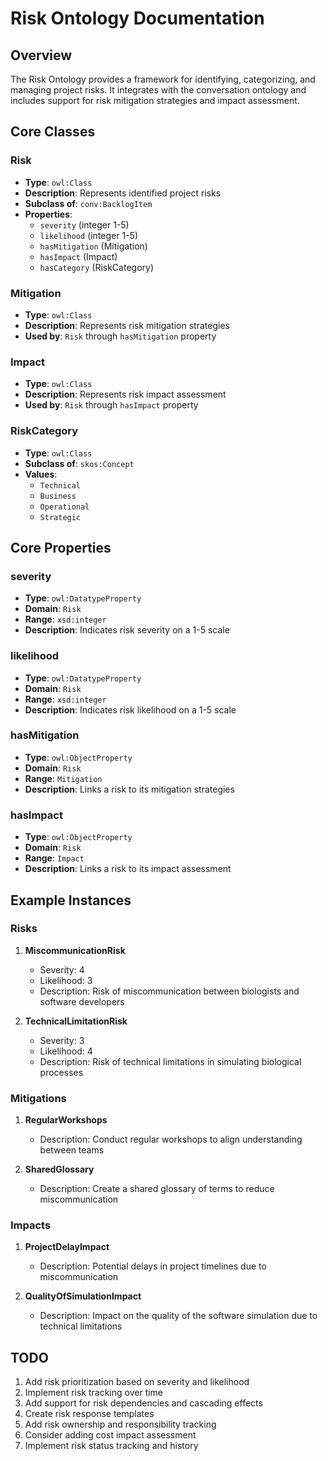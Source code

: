 # Risk Ontology Documentation

## Overview
The Risk Ontology provides a framework for identifying, categorizing, and managing project risks. It integrates with the conversation ontology and includes support for risk mitigation strategies and impact assessment.

## Core Classes

### Risk
- **Type**: `owl:Class`
- **Description**: Represents identified project risks
- **Subclass of**: `conv:BacklogItem`
- **Properties**:
  - `severity` (integer 1-5)
  - `likelihood` (integer 1-5)
  - `hasMitigation` (Mitigation)
  - `hasImpact` (Impact)
  - `hasCategory` (RiskCategory)

### Mitigation
- **Type**: `owl:Class`
- **Description**: Represents risk mitigation strategies
- **Used by**: `Risk` through `hasMitigation` property

### Impact
- **Type**: `owl:Class`
- **Description**: Represents risk impact assessment
- **Used by**: `Risk` through `hasImpact` property

### RiskCategory
- **Type**: `owl:Class`
- **Subclass of**: `skos:Concept`
- **Values**:
  - `Technical`
  - `Business`
  - `Operational`
  - `Strategic`

## Core Properties

### severity
- **Type**: `owl:DatatypeProperty`
- **Domain**: `Risk`
- **Range**: `xsd:integer`
- **Description**: Indicates risk severity on a 1-5 scale

### likelihood
- **Type**: `owl:DatatypeProperty`
- **Domain**: `Risk`
- **Range**: `xsd:integer`
- **Description**: Indicates risk likelihood on a 1-5 scale

### hasMitigation
- **Type**: `owl:ObjectProperty`
- **Domain**: `Risk`
- **Range**: `Mitigation`
- **Description**: Links a risk to its mitigation strategies

### hasImpact
- **Type**: `owl:ObjectProperty`
- **Domain**: `Risk`
- **Range**: `Impact`
- **Description**: Links a risk to its impact assessment

## Example Instances

### Risks
1. **MiscommunicationRisk**
   - Severity: 4
   - Likelihood: 3
   - Description: Risk of miscommunication between biologists and software developers

2. **TechnicalLimitationRisk**
   - Severity: 3
   - Likelihood: 4
   - Description: Risk of technical limitations in simulating biological processes

### Mitigations
1. **RegularWorkshops**
   - Description: Conduct regular workshops to align understanding between teams

2. **SharedGlossary**
   - Description: Create a shared glossary of terms to reduce miscommunication

### Impacts
1. **ProjectDelayImpact**
   - Description: Potential delays in project timelines due to miscommunication

2. **QualityOfSimulationImpact**
   - Description: Impact on the quality of the software simulation due to technical limitations

## TODO
1. Add risk prioritization based on severity and likelihood
2. Implement risk tracking over time
3. Add support for risk dependencies and cascading effects
4. Create risk response templates
5. Add risk ownership and responsibility tracking
6. Consider adding cost impact assessment
7. Implement risk status tracking and history 